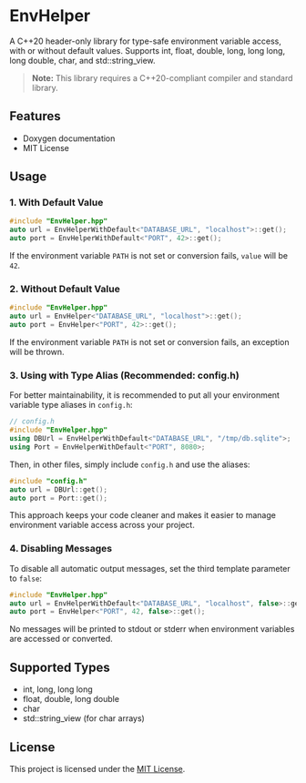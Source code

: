 # EnvHelper

A C++20 header-only library for type-safe environment variable access, with or without default values. Supports int, float, double, long, long long, long double, char, and std::string_view.

> **Note:** This library requires a C++20-compliant compiler and standard library.

## Features
- Doxygen documentation
- MIT License

## Usage

### 1. With Default Value
```cpp
#include "EnvHelper.hpp"
auto url = EnvHelperWithDefault<"DATABASE_URL", "localhost">::get();
auto port = EnvHelperWithDefault<"PORT", 42>::get();
```
If the environment variable `PATH` is not set or conversion fails, `value` will be `42`.

### 2. Without Default Value
```cpp
#include "EnvHelper.hpp"
auto url = EnvHelper<"DATABASE_URL", "localhost">::get();
auto port = EnvHelper<"PORT", 42>::get();
```
If the environment variable `PATH` is not set or conversion fails, an exception will be thrown.

### 3. Using with Type Alias (Recommended: config.h)
For better maintainability, it is recommended to put all your environment variable type aliases in `config.h`:

```cpp
// config.h
#include "EnvHelper.hpp"
using DBUrl = EnvHelperWithDefault<"DATABASE_URL", "/tmp/db.sqlite">;
using Port = EnvHelperWithDefault<"PORT", 8080>;
```

Then, in other files, simply include `config.h` and use the aliases:

```cpp
#include "config.h"
auto url = DBUrl::get();
auto port = Port::get();
```
This approach keeps your code cleaner and makes it easier to manage environment variable access across your project.

### 4. Disabling Messages
To disable all automatic output messages, set the third template parameter to `false`:

```cpp
#include "EnvHelper.hpp"
auto url = EnvHelperWithDefault<"DATABASE_URL", "localhost", false>::get();
auto port = EnvHelper<"PORT", 42, false>::get();
```
No messages will be printed to stdout or stderr when environment variables are accessed or converted.

## Supported Types
- int, long, long long
- float, double, long double
- char
- std::string_view (for char arrays)

## License

This project is licensed under the [MIT License](./LICENSE).
